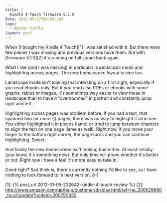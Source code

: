 ```yaml
---
title: |
  Kindle 4 Touch firmware 5.1.0
date: 2012-05-17T04:55:29Z
tags:
  - Amazon Kindle
layout: post
---
```

When [I bought my Kindle 4 Touch][1] I was satisfied with it. But there were few pieces I was missing and previous versions have them. But with [firmware 5.1.0][2] it's running on full steam back again.

What I like (and I was missing) in particular is _landscape mode_ and _highlighting across pages_. The _new homescreen layout_ is nice too.

Landscape mode isn't looking that intersting on a first sight, especially if you read ebooks only. But if you read also PDFs or ebooks with some graphs, tables or images, it's sometimes way easier to view these in landscape than to have it "overzoomed" in portrait and constantly jump right and left.

Highlighting across pages was problem before. If you had a text, that spanned two (or more :)) pages, there was no way to highlight it all in one. You either highlighted it in pieces (lame) or tried to jump between chapters to align the text on one page (lame as well). Right now, if you move your finger to the bottom right corner, the page turns and you can continue highlighting. Sweet.

And finally the new homescreen isn't looking bad either. At least initially (you know, it's something new). But only time will prove whether it's better or not. Right now I have a feel it's more easy to take in.

Good right? Sad think is, there's currently nothing I'd like to see, so I have nothing to look forward to in next version. 8-)

[1]: {% post_url 2012-01-05-232642-kindle-4-touch-review %}
[2]: http://www.amazon.com/gp/help/customer/display.html/ref=hp_200529680_touchupdate?nodeId=200790650